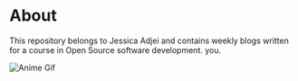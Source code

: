 # About 

This repository belongs to Jessica Adjei and contains weekly blogs written for a course in Open Source software development.
you.

![Anime Gif](https://i.pinimg.com/originals/97/5d/a0/975da0e8a0a67cb65fa3bbbae10c05de.gif)
